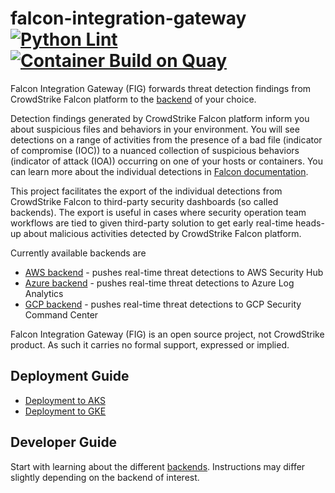 # falcon-integration-gateway [![Python Lint](https://github.com/CrowdStrike/falcon-integration-gateway/actions/workflows/linting.yml/badge.svg)](https://github.com/CrowdStrike/falcon-integration-gateway/actions/workflows/linting.yml) [![Container Build on Quay](https://quay.io/repository/crowdstrike/falcon-integration-gateway/status "Docker Repository on Quay")](https://quay.io/repository/crowdstrike/falcon-integration-gateway)

Falcon Integration Gateway (FIG) forwards threat detection findings from CrowdStrike Falcon platform to the [backend](fig/backends) of your choice.

Detection findings generated by CrowdStrike Falcon platform inform you about suspicious files and behaviors in your environment. You will see detections on a range of activities from the presence of a bad file (indicator of compromise (IOC)) to a nuanced collection of suspicious behaviors (indicator of attack (IOA)) occurring on one of your hosts or containers. You can learn more about the individual detections in [Falcon documentation](https://falcon.crowdstrike.com/support/documentation/40/mitre-based-falcon-detections-framework).

This project facilitates the export of the individual detections from CrowdStrike Falcon to third-party security dashboards (so called backends). The export is useful in cases where security operation team workflows are tied to given third-party solution to get early real-time heads-up about malicious activities detected by CrowdStrike Falcon platform.

Currently available backends are
 * [AWS backend](fig/backends/aws) - pushes real-time threat detections to AWS Security Hub
 * [Azure backend](fig/backends/azure) - pushes real-time threat detections to Azure Log Analytics
 * [GCP backend](fig/backends/gcp) - pushes real-time threat detections to GCP Security Command Center

Falcon Integration Gateway (FIG) is an open source project, not CrowdStrike product. As such it carries no formal support, expressed or implied.

## Deployment Guide

- [Deployment to AKS](docs/aks)
- [Deployment to GKE](docs/gke)

## Developer Guide

Start with learning about the different [backends](fig/backends). Instructions may differ slightly depending on the backend of interest.
